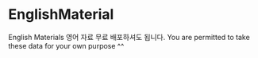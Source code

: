 # EnglishMaterial
English Materials 영어 자료 
무료 배포하셔도 됩니다. 
You are permitted to take these data for your own purpose ^^ 
